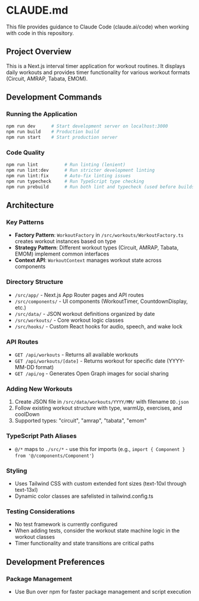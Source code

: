 # CLAUDE.md

This file provides guidance to Claude Code (claude.ai/code) when working with code in this repository.

## Project Overview

This is a Next.js interval timer application for workout routines. It displays daily workouts and provides timer functionality for various workout formats (Circuit, AMRAP, Tabata, EMOM).

## Development Commands

### Running the Application
```bash
npm run dev      # Start development server on localhost:3000
npm run build    # Production build
npm run start    # Start production server
```

### Code Quality
```bash
npm run lint          # Run linting (lenient)
npm run lint:dev      # Run stricter development linting
npm run lint:fix      # Auto-fix linting issues
npm run typecheck     # Run TypeScript type checking
npm run prebuild      # Run both lint and typecheck (used before builds)
```

## Architecture

### Key Patterns
- **Factory Pattern**: `WorkoutFactory` in `/src/workouts/WorkoutFactory.ts` creates workout instances based on type
- **Strategy Pattern**: Different workout types (Circuit, AMRAP, Tabata, EMOM) implement common interfaces
- **Context API**: `WorkoutContext` manages workout state across components

### Directory Structure
- `/src/app/` - Next.js App Router pages and API routes
- `/src/components/` - UI components (WorkoutTimer, CountdownDisplay, etc.)
- `/src/data/` - JSON workout definitions organized by date
- `/src/workouts/` - Core workout logic classes
- `/src/hooks/` - Custom React hooks for audio, speech, and wake lock

### API Routes
- `GET /api/workouts` - Returns all available workouts
- `GET /api/workouts/[date]` - Returns workout for specific date (YYYY-MM-DD format)
- `GET /api/og` - Generates Open Graph images for social sharing

### Adding New Workouts
1. Create JSON file in `/src/data/workouts/YYYY/MM/` with filename `DD.json`
2. Follow existing workout structure with type, warmUp, exercises, and coolDown
3. Supported types: "circuit", "amrap", "tabata", "emom"

### TypeScript Path Aliases
- `@/*` maps to `./src/*` - use this for imports (e.g., `import { Component } from '@/components/Component'`)

### Styling
- Uses Tailwind CSS with custom extended font sizes (text-10xl through text-13xl)
- Dynamic color classes are safelisted in tailwind.config.ts

### Testing Considerations
- No test framework is currently configured
- When adding tests, consider the workout state machine logic in the workout classes
- Timer functionality and state transitions are critical paths

## Development Preferences

### Package Management
- Use Bun over npm for faster package management and script execution